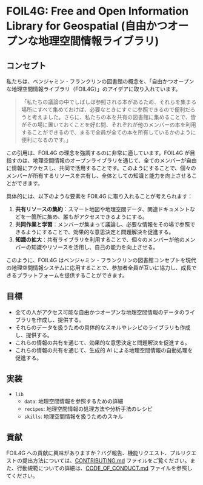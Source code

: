 # FOIL4G: Free and Open Information Library for Geospatial (自由かつオープンな地理空間情報ライブラリ)

## コンセプト

私たちは、ベンジャミン・フランクリンの図書館の概念を、「自由かつオープンな地理空間情報ライブラリ（FOIL4G）」のアイデアに取り入れています。

> 「私たちの議論の中でしばしば参照される本があるため、それらを集まる場所にすべて集めておけば、必要なときにすぐに参照できるので便利だろうと考えました。さらに、私たちの本を共有の図書館に集めることで、皆がその場に置いておくことを好む間、それぞれが他のメンバーの本を利用することができるので、まるで全員が全ての本を所有しているかのように便利になるのです。」

この引用は、FOIL4G の理念を強調するのに非常に適しています。FOIL4G が目指すのは、地理空間情報のオープンライブラリを通じて、全てのメンバーが自由に情報にアクセスし、共同で活用することです。このようにすることで、個々のメンバーが所有するリソースを共有し、全体としての知識と能力を向上させることができます。

具体的には、以下のような要素を FOIL4G に取り入れることが考えられます：

1. **共有リソースの集約**：スマート地図や地理空間データ、関連ドキュメントなどを一箇所に集め、誰もがアクセスできるようにする。
2. **共同作業と学習**：メンバーが集まって議論し、必要な情報をその場で参照できるようにすることで、効果的な意思決定と問題解決を促進する。
3. **知識の拡大**：共有ライブラリを利用することで、個々のメンバーが他のメンバーの知識やリソースを活用し、自己の能力を向上させる。

このように、FOIL4G はベンジャミン・フランクリンの図書館コンセプトを現代の地理空間情報システムに応用することで、参加者全員が互いに協力し、成長できるプラットフォームを提供することができます。

## 目標

- 全ての人がアクセス可能な自由かつオープンな地理空間情報のデータのライブラリを作成し、提供する。
- それらのデータを扱うための具体的なスキルやレシピのライブラリも作成し、提供する。
- これらの情報の共有を通じて、効果的な意思決定と問題解決を促進する。
- これらの情報の共有を通じて、生成的 AI による地理空間情報の自動処理を促進する。

## 実装

- `lib`
  - `data`: 地理空間情報を参照するための詳細
  - `recipes`: 地理空間情報の処理方法や分析手法のレシピ
  - `skills`: 地理空間情報を扱うためのスキル

## 貢献

FOIL4G への貢献に興味がありますか？バグ報告、機能リクエスト、プルリクエストの提出方法については、[CONTRIBUTING.md](CONTRIBUTING.md) ファイルをご覧ください。また、行動規範についての詳細は、[CODE_OF_CONDUCT.md](CODE_OF_CONDUCT.md) ファイルを参照してください。
